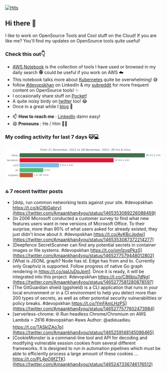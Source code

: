 [![Hits](https://hits.seeyoufarm.com/api/count/incr/badge.svg?url=https%3A%2F%2Fgithub.com%2Fakhan4u%2Fhit-counter&count_bg=%2379C83D&title_bg=%23555555&icon=&icon_color=%23E7E7E7&title=visits&edge_flat=false)](https://hits.seeyoufarm.com)

## Hi there 👋

I like to work on OpenSource Tools and Cool stuff on the Cloud! If you are like me? You'll find my updates on OpenSource tools quite useful!

### Check this out👇

* [AWS Notebook](https://histre.com/public/notebooks/dnllyanu/aws/) is the collection of tools I have used or browsed in my daily search 🕵️ could be useful if you work on AWS ☁️
* This notebook talks more about [Kubernetes](https://histre.com/public/notebooks/6uxdvo3y/kubernetes/) quite be overwhelming! 😅
* follow [#devopskhan](https://www.linkedin.com/feed/hashtag/devopskhan/) on LinkedIn & my [subreddit](https://www.reddit.com/r/devopskhan/) for more frequent content on OpenSource tools! ✨
* I occasionally share stuff on [Pocket](https://getpocket.com/@ej6g8d1dp2829A16a9Tf5d4T6bAMp3d8791rejDe86yem3bm4e14ex4fT4dluk29)!
* A quite noisy birdy on [twitter](https://twitter.com/Amaankhan4you) too! 😂
* Once in a great while I [blog](https://linuxparrot.com/) 😬


- 📫 **How to reach me** : [LinkedIn](https://www.linkedin.com/in/amaan-khan-linux-ninja) damn easy!
- 😄 **Pronouns** : He / Him 🤷‍♂️

### My coding activity for last 7 days 🐱💻

<img src="https://github.com/akhan4u/akhan4u/blob/main/images/stat.svg" alt="Amaan's Wakatime Activity!"/>

### 🔝 7 recent twitter posts
<!-- DEVDOJO:START -->
- [dstp, run common networking tests against your site. #devopskhan https://t.co/kCI6jGabrv](https://twitter.com/Amaankhan4you/status/1465353089226088469)
- [In 2006 Microsoft conducted a customer survey to find what new features users want in new versions of Microsoft Office. To their surprise, more than 90% of what users asked for already existed, they just didn&#39;t know about it. #devopskhan https://t.co/AvKBcJpdwj](https://twitter.com/Amaankhan4you/status/1465353087372214277)
- [Deepfence SecretScanner can find any potential secrets in container images or file systems. #devopskhan https://t.co/om1zypPkz0](https://twitter.com/Amaankhan4you/status/1465277579448012802)
- [What is JSONL graph? Node has id. Edge has from and to. Currently only Graphviz is supported. Follow progress of native Go graph rendering in https://t.co/qaUuDqJpm1. Once it is ready, it will be integrated into this project. #devopskhan https://t.co/C86biu7dNg](https://twitter.com/Amaankhan4you/status/1465277581280878597)
- [The GitGuardian shield &lpar;ggshield&rpar; is a CLI application that runs in your local environment or in a CI environment to help you detect more than 200 types of secrets, as well as other potential security vulnerabilities or policy breaks. #devopskhan https://t.co/YmFAmLHzPS](https://twitter.com/Amaankhan4you/status/1465277577602473984)
- [serverless-chrome: 🌐 Run headless Chrome/Chromium on AWS Lambda
⭐️ 2616
#devopskhan #aws
Author: @adieuadieu
https://t.co/TASkIZAo7p](https://twitter.com/Amaankhan4you/status/1465259148145086465)
- [CookieMonster is a command-line tool and API for decoding and modifying vulnerable session cookies from several different frameworks. It is designed to run in automation pipelines which must be able to efficiently process a large amount of these cookies … https://t.co/PL4pO9fZTK](https://twitter.com/Amaankhan4you/status/1465247336746176512)
<!-- DEVDOJO:END -->

<!-- ![Amaan's GitHub stats](https://github-readme-stats.vercel.app/api?username=akhan4u&count_private=true&show_icons=true&hide=contribs) -->
